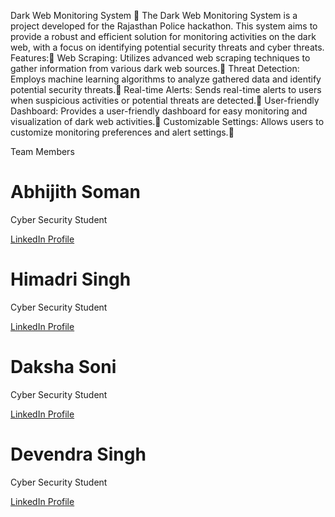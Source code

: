 Dark Web Monitoring System 🎯
The Dark Web Monitoring System is a project developed for the Rajasthan Police hackathon.
This system aims to provide a robust and efficient solution for monitoring activities on the dark web, with a focus on identifying potential security threats and cyber threats.
Features:🎯
Web Scraping: Utilizes advanced web scraping techniques to gather information from various dark web sources.🎯
Threat Detection: Employs machine learning algorithms to analyze gathered data and identify potential security threats.🎯
Real-time Alerts: Sends real-time alerts to users when suspicious activities or potential threats are detected.🎯
User-friendly Dashboard: Provides a user-friendly dashboard for easy monitoring and visualization of dark web activities.🎯
Customizable Settings: Allows users to customize monitoring preferences and alert settings.🎯


Team Members
<!DOCTYPE html>
<html lang="en">
<head>
  <meta charset="UTF-8">
  <meta name="viewport" content="width=device-width, initial-scale=1.0">
</head>
<body>
  <h1>Abhijith Soman</h1>
  <p>Cyber Security Student</p>
  <a href="https://www.linkedin.com/in/abhijith-soman-5b597225b/" target="_blank">LinkedIn Profile</a>
</body>
</html>

<!DOCTYPE html>
<html lang="en">
<head>
  <meta charset="UTF-8">
  <meta name="viewport" content="width=device-width, initial-scale=1.0">
</head>
<body>
  <h1>Himadri Singh</h1>
  <p>Cyber Security Student</p>
  <a href="https://www.linkedin.com/in/himadri-singh-6a6927261?miniProfileUrn=urn%3Ali%3Afs_miniProfile%3AACoAAEBjER4BoGUCBEKPy2-Xb9hd3tPqYT3BxXs&lipi=urn%3Ali%3Apage%3Ad_flagship3_search_srp_all%3BCmxYe3%2FBQmaXe4jZJ7K%2B%2BA%3D%3D" target="_blank">LinkedIn Profile</a>
</body>
</html>

<!DOCTYPE html>
<html lang="en">
<head>
  <meta charset="UTF-8">
  <meta name="viewport" content="width=device-width, initial-scale=1.0">
</head>
<body>
  <h1>Daksha Soni</h1>
  <p>Cyber Security Student</p>
  <a href="https://www.linkedin.com/in/daksha-soni-14052224b?miniProfileUrn=urn%3Ali%3Afs_miniProfile%3AACoAAD3V3EABWq9Z0dFZDPRRkYAvrYrHAdpUWNs&lipi=urn%3Ali%3Apage%3Ad_flagship3_search_srp_all%3BfJdXf%2F77SWO9SSg9nr2K7w%3D%3D" target="_blank">LinkedIn Profile</a>
</body>
</html>

<!DOCTYPE html>
<html lang="en">
<head>
  <meta charset="UTF-8">
  <meta name="viewport" content="width=device-width, initial-scale=1.0">
 
</head>
<body>
  <h1>Devendra Singh</h1>
  <p>Cyber Security Student</p>
  <a href="https://www.linkedin.com/in" target="_blank">LinkedIn Profile</a>
</body>
</html>




